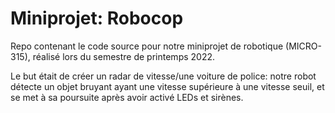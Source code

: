 # Miniprojet: Robocop
Repo contenant le code source pour notre miniprojet de robotique (MICRO-315), réalisé lors du semestre de printemps 2022.

Le but était de créer un radar de vitesse/une voiture de police: notre robot détecte un objet bruyant ayant une vitesse supérieure à une vitesse seuil, et se met à sa poursuite après avoir activé LEDs et sirènes.
